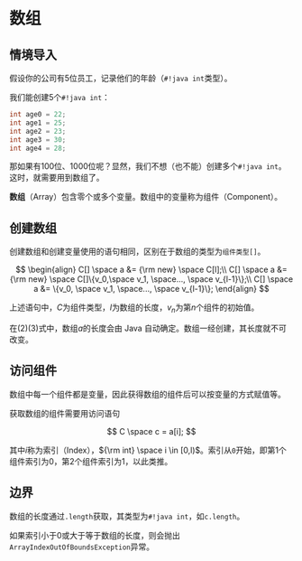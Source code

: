 # 数组

## 情境导入

假设你的公司有5位员工，记录他们的年龄（`#!java int`类型）。

我们能创建5个`#!java int`：

```java
int age0 = 22;
int age1 = 25;
int age2 = 23;
int age3 = 30;
int age4 = 28;
```

那如果有100位、1000位呢？显然，我们不想（也不能）创建多个`#!java int`。这时，就需要用到数组了。

**数组**（Array）包含零个或多个变量。数组中的变量称为组件（Component）。

## 创建数组

创建数组和创建变量使用的语句相同，区别在于数组的类型为`组件类型[]`。

$$
\begin{align}
C[] \space a &= {\rm new} \space C[l];\\
C[] \space a &= {\rm new} \space C[]\{v_0,\space v_1, \space..., \space v_{l-1}\};\\
C[] \space a &= \{v_0, \space v_1, \space..., \space v_{l-1}\};
\end{align}
$$

上述语句中，$C$为组件类型，$l$为数组的长度，$v_n$为第$n$个组件的初始值。

在$(2)(3)$式中，数组$a$的长度会由 Java 自动确定。数组一经创建，其长度就不可改变。

## 访问组件

数组中每一个组件都是变量，因此获得数组的组件后可以按变量的方式赋值等。

获取数组的组件需要用访问语句

$$
C \space c = a[i];
$$

其中$i$称为索引（Index），${\rm int} \space i \in [0,l)$。索引从`0`开始，即第1个组件索引为0，第2个组件索引为1，以此类推。

## 边界

数组的长度通过`.length`获取，其类型为`#!java int`，如`c.length`。

如果索引小于0或大于等于数组的长度，则会抛出`ArrayIndexOutOfBoundsException`异常。
